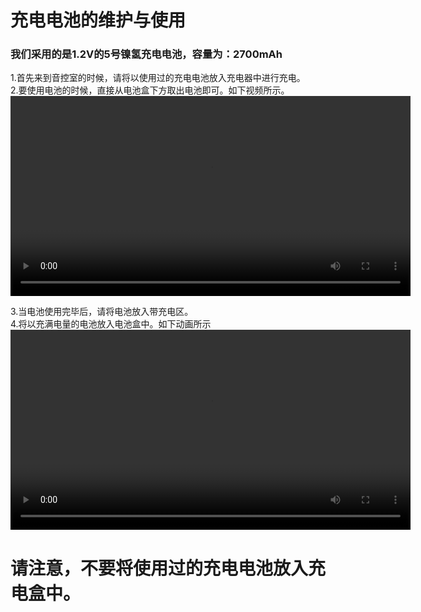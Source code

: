 # 充电电池的维护与使用<br>
### 我们采用的是1.2V的5号镍氢充电电池，容量为：2700mAh <br>


1.首先来到音控室的时候，请将以使用过的充电电池放入充电器中进行充电。<br>
2.要使用电池的时候，直接从电池盒下方取出电池即可。如下视频所示。<br>
<video src=".video/batteryout.mp4" controls="controls" width="640" height="320">您的浏览器不支持播放该视频！</video>




3.当电池使用完毕后，请将电池放入带充电区。<br>
4.将以充满电量的电池放入电池盒中。如下动画所示<br>
<video src=".video/batteryin.mp4" controls="controls" width="640" height="320">您的浏览器不支持播放该视频！</video>
# 请注意，不要将使用过的充电电池放入充电盒中。